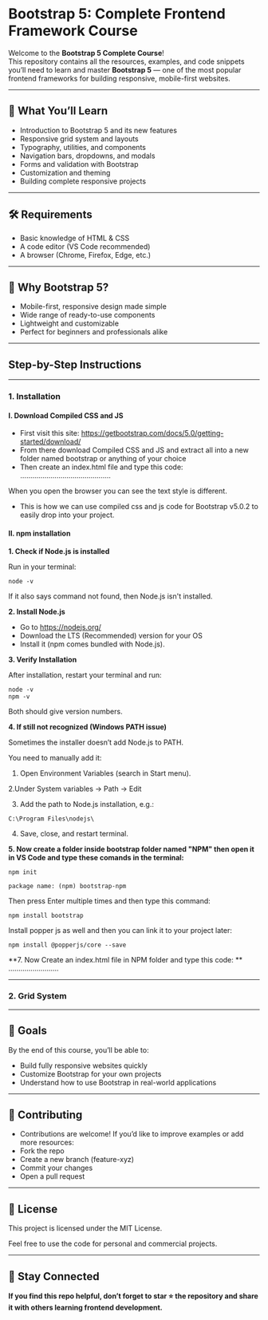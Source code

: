# Bootstrap 5: Complete Frontend Framework Course  

Welcome to the **Bootstrap 5 Complete Course**!  
This repository contains all the resources, examples, and code snippets you’ll need to learn and master **Bootstrap 5** — one of the most popular frontend frameworks for building responsive, mobile-first websites.  

---

## 🚀 What You’ll Learn
- Introduction to Bootstrap 5 and its new features  
- Responsive grid system and layouts  
- Typography, utilities, and components  
- Navigation bars, dropdowns, and modals  
- Forms and validation with Bootstrap  
- Customization and theming  
- Building complete responsive projects  

---

## 🛠️ Requirements
- Basic knowledge of HTML & CSS
- A code editor (VS Code recommended)
- A browser (Chrome, Firefox, Edge, etc.)

---

## 🌟 Why Bootstrap 5?
- Mobile-first, responsive design made simple
- Wide range of ready-to-use components
- Lightweight and customizable
- Perfect for beginners and professionals alike

---

## Step-by-Step Instructions
---
### 1. Installation

#### I. Download Compiled CSS and JS

- First visit this site: https://getbootstrap.com/docs/5.0/getting-started/download/
- From there download Compiled CSS and JS and extract all into a new folder named bootstrap or anything of your choice
- Then create an index.html file and type this code:
.............................................

When you open the browser you can see the text style is different.
- This is how we can use compiled css and js code for Bootstrap v5.0.2 to easily drop into your project.

#### II. npm installation

**1. Check if Node.js is installed**

Run in your terminal:
```
node -v
```

If it also says command not found, then Node.js isn't installed.

**2. Install Node.js**

- Go to https://nodejs.org/
- Download the LTS (Recommended) version for your OS
- Install it (npm comes bundled with Node.js).

**3. Verify Installation**

After installation, restart your terminal and run:
```
node -v
npm -v
```

Both should give version numbers.

**4. If still not recognized (Windows PATH issue)**

Sometimes the installer doesn’t add Node.js to PATH.

You need to manually add it:

  1. Open Environment Variables (search in Start menu).
  
  2.Under System variables → Path → Edit
  
  3. Add the path to Node.js installation, e.g.:
  ```
  C:\Program Files\nodejs\
  ```
  
  4. Save, close, and restart terminal.

**5. Now create a folder inside bootstrap folder named "NPM" then open it in VS Code and type these comands in the terminal:**

```
npm init
```

```
package name: (npm) bootstrap-npm
```
Then press Enter multiple times and then type this command:
```
npm install bootstrap
```
Install popper js as well and then you can link it to your project later:
```
npm install @popperjs/core --save
```
**7. Now Create an index.html file in NPM folder and type this code: **
.........................

---

### 2. Grid System

---

## 🎯 Goals

By the end of this course, you’ll be able to:
  - Build fully responsive websites quickly
  - Customize Bootstrap for your own projects
  - Understand how to use Bootstrap in real-world applications

---
## 🤝 Contributing

- Contributions are welcome! If you’d like to improve examples or add more resources:
- Fork the repo
- Create a new branch (feature-xyz)
- Commit your changes
- Open a pull request

---

## 📜 License

This project is licensed under the MIT License.

Feel free to use the code for personal and commercial projects.

---

## 🙌 Stay Connected

**If you find this repo helpful, don’t forget to star ⭐ the repository and share it with others learning frontend development.**
